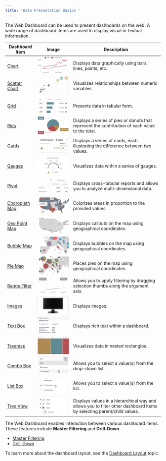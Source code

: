 ```yaml
---
title: 'Data Presentation Basics '
---
```

The Web Dashboard can be used to present dashboards on the web. 
A wide range of dashboard items are used to display visual or textual information.

| Dashboard Item | Image | Description |
|---|---|---|
| [Chart](../../../../dashboard-for-web/articles/web-dashboard-viewer-mode/dashboard-items/chart.md) | ![Fundamentals_DashboardItems_Charts](../../../images/Img22432.png) | Displays data graphically using bars, lines, points, etc. |
| [Scatter Chart](../../../../dashboard-for-web/articles/web-dashboard-viewer-mode/dashboard-items/scatter-chart.md) | ![AddingItems_ScatterChart](../../../images/Img121120.png) | Visualizes relationships between numeric variables. |
| [Grid](../../../../dashboard-for-web/articles/web-dashboard-viewer-mode/dashboard-items/grid.md) | ![Fundamentals_DashboardItems_Grid](../../../images/Img22433.png) | Presents data in tabular form. |
| [Pies](../../../../dashboard-for-web/articles/web-dashboard-viewer-mode/dashboard-items/pies.md) | ![Fundamentals_DashboardItems_Pies](../../../images/Img127030.png) | Displays a series of pies or donuts that represent the contribution of each value to the total. |
| [Cards](../../../../dashboard-for-web/articles/web-dashboard-viewer-mode/dashboard-items/cards.md) | ![Fundamentals_DashboardItems_Cards](../../../images/Img22434.png) | Displays a series of cards, each illustrating the difference between two values. |
| [Gauges](../../../../dashboard-for-web/articles/web-dashboard-viewer-mode/dashboard-items/gauges.md) | ![Fundamentals_DashboardItems_Gauges](../../../images/Img22435.png) | Visualizes data within a series of gauges. |
| [Pivot](../../../../dashboard-for-web/articles/web-dashboard-viewer-mode/dashboard-items/pivot.md) | ![WebViewer_Pivot](../../../images/Img22456.png) | Displays cross-tabular reports and allows you to analyze multi-dimensional data. |
| [Choropleth Map](../../../../dashboard-for-web/articles/web-dashboard-viewer-mode/dashboard-items/choropleth-map.md) | ![WebViewer_ChoroplethMap](../../../images/Img22457.png) | Colorizes areas in proportion to the provided values. |
| [Geo Point Map](../../../../dashboard-for-web/articles/web-dashboard-viewer-mode/dashboard-items/geo-point-maps.md) | ![WebViewer_GeoPointMap](../../../images/Img22458.png) | Displays callouts on the map using geographical coordinates. |
| [Bubble Map](../../../../dashboard-for-web/articles/web-dashboard-viewer-mode/dashboard-items/geo-point-maps.md) | ![Fundamentals_DashboardItems_BubbleMap](../../../images/Img121486.png) | Displays bubbles on the map using geographical coordinates. |
| [Pie Map](../../../../dashboard-for-web/articles/web-dashboard-viewer-mode/dashboard-items/geo-point-maps.md) | ![Fundamentals_DashboardItems_PieMap](../../../images/Img121487.png) | Places pies on the map using geographical coordinates. |
| [Range Filter](../../../../dashboard-for-web/articles/web-dashboard-viewer-mode/dashboard-items/range-filter.md) | ![Fundamentals_DashboardItems_Rangefilter](../../../images/Img22439.png) | Allows you to apply filtering by dragging selection thumbs along the argument axis. |
| [Images](../../../../dashboard-for-web/articles/web-dashboard-viewer-mode/dashboard-items/image.md) | ![ImageOverview](../../../images/Img124553.png) | Displays images. |
| [Text Box](../../../../dashboard-for-web/articles/web-dashboard-viewer-mode/dashboard-items/text-box.md) | ![TextboxOverview](../../../images/Img124554.png) | Displays rich text within a dashboard. |
| [Treemap](../../../../dashboard-for-web/articles/web-dashboard-viewer-mode/dashboard-items/treemap.md) | ![Treemap_Thumbnail](../../../images/Img125084.png) | Visualizes data in nested rectangles. |
| [Combo Box](../../../../dashboard-for-web/articles/web-dashboard-viewer-mode/dashboard-items/filter-elements.md) | ![WebViewer_ComboBox_Thumbnail](../../../images/Img127031.png) | Allows you to select a value(s) from the drop-down list. |
| [List Box](../../../../dashboard-for-web/articles/web-dashboard-viewer-mode/dashboard-items/filter-elements.md) | ![Fundamentals_DashboardItems_ListBox](../../../images/Img127032.png) | Allows you to select a value(s) from the list. |
| [Tree View](../../../../dashboard-for-web/articles/web-dashboard-viewer-mode/dashboard-items/filter-elements.md) | ![Fundamentals_DashboardItems_TreeView](../../../images/Img127033.png) | Displays values in a hierarchical way and allows you to filter other dashboard items by selecting parent/child values. |

The Web Dashboard enables interaction between various dashboard items. These features include **Master Filtering** and **Drill-Down**.
* [Master Filtering](../../../../dashboard-for-web/articles/web-dashboard-viewer-mode/data-presentation/master-filtering.md)
* [Drill-Down](../../../../dashboard-for-web/articles/web-dashboard-viewer-mode/data-presentation/drill-down.md)

To learn more about the dashboard layout, see the [Dashboard Layout](../../../../dashboard-for-web/articles/web-dashboard-viewer-mode/data-presentation/dashboard-layout.md) topic.